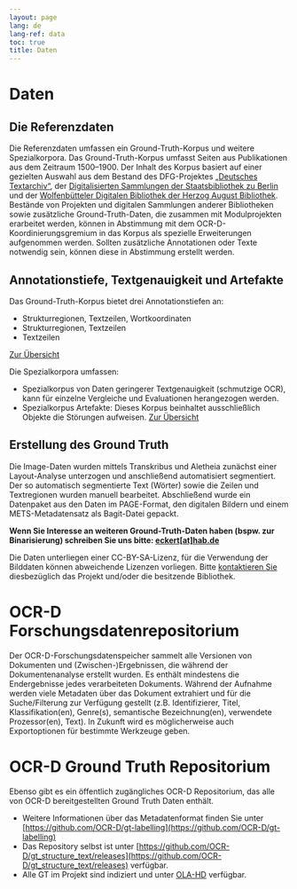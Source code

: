 ```yaml
---
layout: page
lang: de
lang-ref: data
toc: true
title: Daten
---
```


# Daten

## Die Referenzdaten

Die Referenzdaten umfassen ein Ground-Truth-Korpus und weitere Spezialkorpora.
Das Ground-Truth-Korpus umfasst Seiten aus Publikationen aus dem Zeitraum 1500–1900. 
Der Inhalt des Korpus basiert auf einer gezielten Auswahl aus dem
Bestand des DFG-Projektes [„Deutsches Textarchiv“](http://www.deutschestextarchiv.de), der [Digitalisierten
Sammlungen der Staatsbibliothek zu Berlin](http://digital.staatsbibliothek-berlin.de/) und der [Wolfenbütteler Digitalen
Bibliothek der Herzog August Bibliothek](http://www.hab.de/de/home/bibliothek/digitale-bibliothek-wdb.html). Bestände von Projekten und digitalen
Sammlungen anderer Bibliotheken sowie zusätzliche Ground-Truth-Daten, die
zusammen mit Modulprojekten erarbeitet werden, können in Abstimmung mit dem
OCR-D-Koordinierungsgremium in das Korpus als spezielle Erweiterungen
aufgenommen werden. Sollten zusätzliche Annotationen oder Texte notwendig sein,
können diese in Abstimmung erstellt werden.

## Annotationstiefe, Textgenauigkeit und Artefakte

Das Ground-Truth-Korpus bietet drei Annotationstiefen an:

* Strukturregionen, Textzeilen, Wortkoordinaten
* Strukturregionen, Textzeilen
* Textzeilen

[Zur Übersicht](https://github.com/OCR-D/gt_structure_text/releases)

Die Spezialkorpora umfassen:

* Spezialkorpus von Daten geringerer Textgenauigkeit (schmutzige OCR), kann für einzelne Vergleiche und Evaluationen herangezogen werden.
* Spezialkorpus Artefakte: Dieses Korpus beinhaltet ausschließlich Objekte die Störungen aufweisen.
[Zur Übersicht](https://docs.google.com/spreadsheets/d/1sS9bmPFo6UjRysO6Q-bGSOAFOR41m6dyiIOvgg6ajLg/edit#gid=0)

## Erstellung des Ground Truth

Die Image-Daten wurden mittels Transkribus und Aletheia zunächst einer Layout-Analyse
unterzogen und anschließend automatisiert segmentiert. Der so automatisch segmentierte Text (Wörter) sowie die Zeilen und Textregionen wurden manuell bearbeitet. Abschließend wurde ein Datenpaket aus den Daten im PAGE-Format, den digitalen Bildern und einem METS-Metadatensatz als Bagit-Datei gepackt.

**Wenn Sie Interesse an weiteren Ground-Truth-Daten haben (bspw. zur
Binarisierung) schreiben Sie uns bitte: [eckert[at]hab.de](mailto:eckert@hab.de)**

Die Daten unterliegen einer CC-BY-SA-Lizenz, für die Verwendung der Bilddaten
können abweichende Lizenzen vorliegen. Bitte [kontaktieren Sie](contact) diesbezüglich das
Projekt und/oder die besitzende Bibliothek.

# OCR-D Forschungsdatenrepositorium
Der OCR-D-Forschungsdatenspeicher sammelt alle Versionen von Dokumenten und (Zwischen-)Ergebnissen, die während der Dokumentenanalyse erstellt wurden. Es enthält mindestens die Endergebnisse jedes verarbeiteten Dokuments. Während der Aufnahme werden viele Metadaten über das Dokument extrahiert und für die Suche/Filterung zur Verfügung gestellt (z.B. Identifizierer, Titel, Klassifikation(en), Genre(s), semantische Bezeichnung(en), verwendete Prozessor(en), Text). In Zukunft wird es möglicherweise auch Exportoptionen für bestimmte Werkzeuge geben.

# OCR-D Ground Truth Repositorium
Ebenso gibt es ein öffentlich zugängliches OCR-D Repositorium, das alle von OCR-D bereitgestellten Ground Truth Daten enthält. 
* Weitere Informationen über das Metadatenformat finden Sie unter [https://github.com/OCR-D/gt-labelling](https://github.com/OCR-D/gt-labelling)
* Das Repository selbst ist unter [https://github.com/OCR-D/gt_structure_text/releases](https://github.com/OCR-D/gt_structure_text/releases) verfügbar.
* Alle GT im Projekt sind indiziert und unter [OLA-HD](https://ola-hd.ocr-d.de/) verfügbar.
